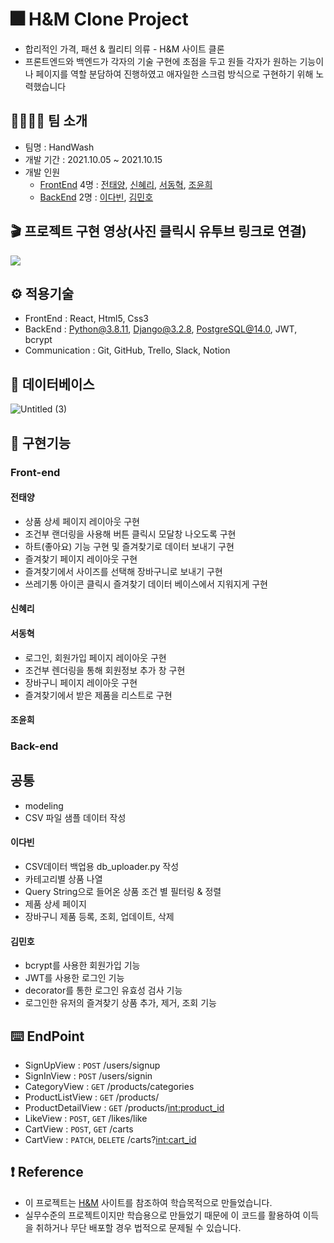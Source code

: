 # 🎆 H&M Clone Project
- 합리적인 가격, 패션 & 퀄리티 의류 - H&M 사이트 클론
- 프론트엔드와 백엔드가 각자의 기술 구현에 초점을 두고 
  원들 각자가 원하는 기능이나 페이지를 역할 분담하여 진행하였고 애자일한 스크럼 방식으로 구현하기 위해 노력했습니다 


## 👩‍👩‍👧‍👦 팀 소개
- 팀명 : HandWash 
- 개발 기간 : 2021.10.05 ~ 2021.10.15
- 개발 인원
  - [FrontEnd](https://github.com/xodid157/25-1st-HandWash-frontend) 4명 : [전태양](), [신혜리](), [서동혁](), [조윤희]()
  - [BackEnd](https://github.com/wecode-bootcamp-korea/25-1st-HandWash-backend) 2명 : [이다빈](), [김민호]()

## 🎬 프로젝트 구현 영상(사진 클릭시 유투브 링크로 연결)
[![](https://user-images.githubusercontent.com/80348575/137651483-3af5a602-d906-44fb-b416-074c43ad0b7b.gif)](https://youtu.be/tvOq2XdUw_M)

## ⚙️ 적용기술
- FrontEnd : React, Html5, Css3
- BackEnd : Python@3.8.11, Django@3.2.8, PostgreSQL@14.0, JWT, bcrypt
- Communication : Git, GitHub, Trello, Slack, Notion

## 💾 데이터베이스 
![Untitled (3)](https://user-images.githubusercontent.com/80348575/137650648-fe50bc9e-2ed6-4cc9-abfb-8253c3ba3013.png)


## 📒 구현기능

### Front-end

#### 전태양
- 상품 상세 페이지 레이아웃 구현
- 조건부 랜더링을 사용해 버튼 클릭시 모달창 나오도록 구현
- 하트(좋아요) 기능 구현 및 즐겨찾기로 데이터 보내기 구현
- 즐겨찾기 페이지 레이아웃 구현
- 즐겨찾기에서 사이즈를 선택해 장바구니로 보내기 구현
- 쓰레기통 아이콘 클릭시 즐겨찾기 데이터 베이스에서 지워지게 구현
#### 신혜리

#### 서동혁
- 로그인, 회원가입 페이지 레이아웃 구현
- 조건부 렌더링을 통해 회원정보 추가 창 구현
- 장바구니 페이지 레이아웃 구현
- 즐겨찾기에서 받은 제품을 리스트로 구현
#### 조윤희

### Back-end

## 공통
- modeling
- CSV 파일 샘플 데이터 작성

#### 이다빈
- CSV데이터 백업용 db_uploader.py 작성
- 카테고리별 상품 나열
- Query String으로 들어온 상품 조건 별 필터링 & 정렬
- 제품 상세 페이지
- 장바구니 제품 등록, 조회, 업데이트, 삭제

#### 김민호
- bcrypt를 사용한 회원가입 기능
- JWT를 사용한 로그인 기능
- decorator를 통한 로그인 유효성 검사 기능
- 로그인한 유저의 즐겨찾기 상품 추가, 제거, 조회 기능


## ⌨️ EndPoint
- SignUpView : `POST` /users/signup
- SignInView : `POST` /users/signin
- CategoryView : `GET` /products/categories
- ProductListView : `GET` /products/
- ProductDetailView : `GET` /products/<int:product_id>
- LikeView : `POST`, `GET` /likes/like
- CartView : `POST`, `GET` /carts
- CartView : `PATCH`, `DELETE` /carts?<int:cart_id>




## ❗️ Reference
- 이 프로젝트는 [H&M](https://www2.hm.com/ko_kr/index.html) 사이트를 참조하여 학습목적으로 만들었습니다.
- 실무수준의 프로젝트이지만 학습용으로 만들었기 때문에 이 코드를 활용하여 이득을 취하거나 무단 배포할 경우 법적으로 문제될 수 있습니다.
